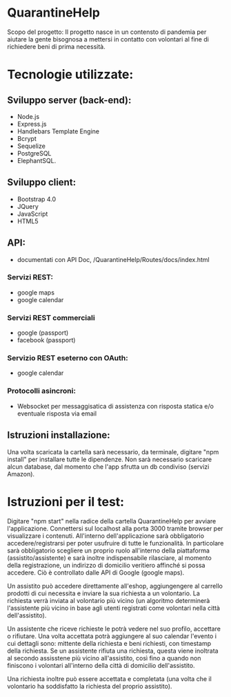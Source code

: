 # QuarantineHelp

Scopo del progetto: Il progetto nasce in un contensto di pandemia per aiutare la gente bisognosa a mettersi in contatto con volontari al fine di richiedere 
                    beni di prima necessità.

# Tecnologie utilizzate:
## Sviluppo server (back-end):
- Node.js
- Express.js
- Handlebars Template Engine
- Bcrypt
- Sequelize
- PostgreSQL
- ElephantSQL.

## Sviluppo client: 
- Bootstrap 4.0
- JQuery
- JavaScript
- HTML5


## API:
- documentati con API Doc, /QuarantineHelp/Routes/docs/index.html


### Servizi REST: 
- google maps
- google calendar

### Servizi REST commerciali
- google (passport)
- facebook (passport)

### Servizio REST eseterno con OAuth: 
- google calendar

### Protocolli asincroni: 

- Websocket per messaggisatica di assistenza con risposta statica e/o eventuale risposta via email

## Istruzioni installazione:

Una volta scaricata la cartella sarà necessario, da terminale, digitare "npm install" per installare tutte le dipendenze. 
Non sarà necessario scaricare alcun database, dal momento che l'app sfrutta un db condiviso (servizi Amazon).

# Istruzioni per il test:

Digitare "npm start" nella radice della cartella QuarantineHelp per avviare l'applicazione. Connettersi sul localhost alla porta 3000 tramite browser 
per visualizzare i contenuti. All'interno dell'applicazione sarà obbligatorio accedere/registrarsi per poter usufruire di tutte le funzionalità.
In particolare sarà obbligatorio scegliere un proprio ruolo all'interno della piattaforma (assistito/assistente) e sarà inoltre indispensabile rilasciare,
al momento della registrazione, un indirizzo di domicilio veritiero affinché si possa accedere. Ciò è controllato dalle API di Google (google maps).

Un assistito può accedere direttamente all'eshop, aggiungengere al carrello prodotti di cui necessita e inviare la sua richiesta a un volontario. La richiesta
verrà inviata al volontario più vicino (un algoritmo determinerà l'assistente più vicino in base agli utenti registrati come volontari nella città dell'assistito). 

Un assistente che riceve richieste le potrà vedere nel suo profilo, accettare o rifiutare. Una volta accettata potrà aggiungere al suo calendar l'evento i cui
dettagli sono: mittente della richiesta e beni richiesti, con timestamp della richiesta.
Se un assistente rifiuta una richiesta, questa viene inoltrata al secondo assisstene più vicino all'assistito, così fino a quando non finiscono i volontari
all'interno della città di domicilio dell'assistito.

Una richiesta inoltre può essere accettata e completata (una volta che il volontario ha soddisfatto la richiesta del proprio assistito).


